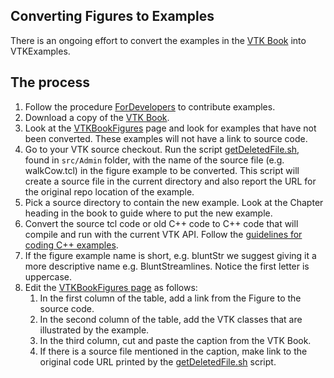 ## Converting Figures to Examples

There is an ongoing effort to convert the examples in the [VTK Book](http://www.kitware.com/products/books/VTKTextbook.pdf) into VTKExamples.

## The process

1. Follow the procedure [ForDevelopers](../ForDevelopers) to contribute examples.
2. Download a copy of the [VTK Book](http://www.kitware.com/products/books/VTKTextbook.pdf).
3. Look at the [VTKBookFigures](../../VTKBookFigures) page and look for examples that have not been converted. These examples will not have a link to source code.
4. Go to your VTK source checkout. Run the script [getDeletedFile.sh](__BLOB__/src/Admin/getDeletedFile.sh), found in `src/Admin` folder, with the name of the source file (e.g. walkCow.tcl) in the figure example to be converted. This script will create a source file in the current directory and also report the URL for the original repo location of the example.
5. Pick a source directory to contain the new example. Look at the Chapter heading in the book to guide where to put the new example.
6. Convert the source tcl code or old C++ code to C++ code that will compile and run with the current VTK API. Follow the [guidelines for coding C++ examples](../Guidelines).
7. If the figure example name is short, e.g. bluntStr we suggest giving it a more descriptive name e.g. BluntStreamlines. Notice the first letter is uppercase.
8. Edit the [VTKBookFigures page](../../VTKBookFigures) as follows:
    1. In the first column of the table, add a link from the Figure to the source code.
    2. In the second column of the table, add the VTK classes that are illustrated by the example.
    3. In the third column, cut and paste the caption from the VTK Book.
    4. If there is a source file mentioned in the caption, make link to the original code URL printed by the [getDeletedFile.sh](__BLOB__/src/Admin/getDeletedFile.sh) script.
